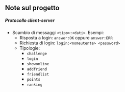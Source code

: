 ## Note sul progetto
##### Protocollo client-server
  * Scambio di messaggi `<tipo>:<dati>`. Esempi:
    * Risposta a login: `answer:OK` oppure `answer:ERR`
    * Richiesta di login: `login:<nomeutente> <password>`
    * Tipologie:
      * `challenge`
      * `login`
      * `showonline`
      * `addfriend`
      * `friendlist`
      * `points`
      * `ranking`